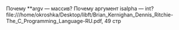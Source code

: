 Почему \*\*argv — массив?
Почему аргумент isalpha — int?
file:///home/okroshka/Desktop/libft/Brian_Kernighan_Dennis_Ritchie-The_C_Programming_Language-RU.pdf, 49 стр



